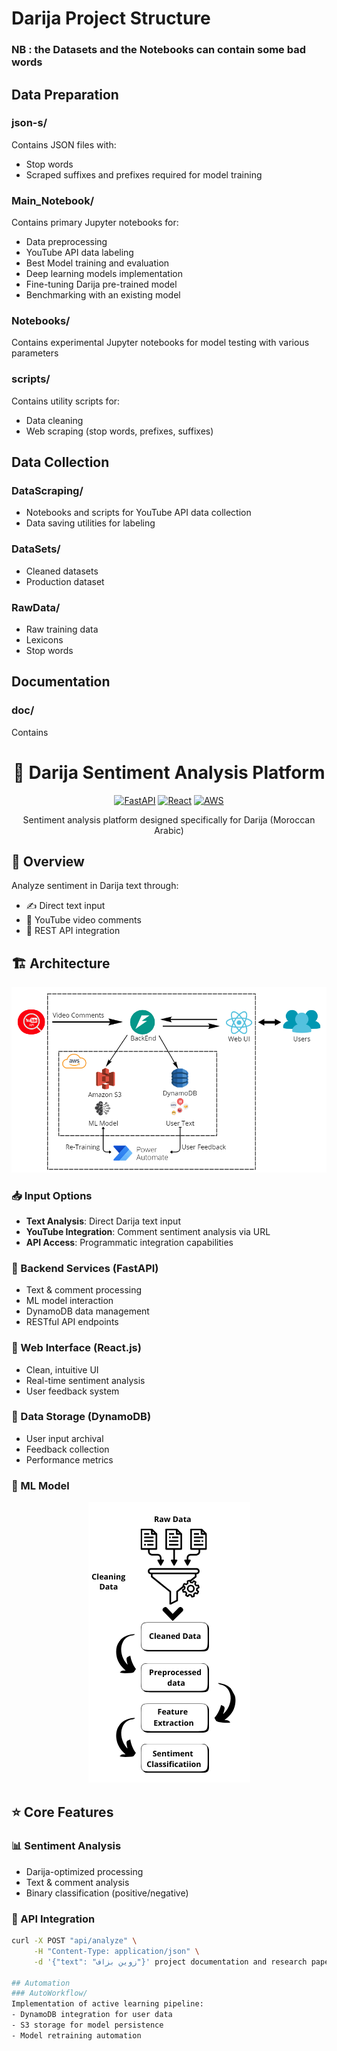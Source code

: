 # Darija Project Structure
### NB : the Datasets and the Notebooks can contain some bad words 

## Data Preparation
### json-s/
Contains JSON files with:
- Stop words
- Scraped suffixes and prefixes required for model training

### Main_Notebook/
Contains primary Jupyter notebooks for:
- Data preprocessing
- YouTube API data labeling
- Best Model training and evaluation
- Deep learning models implementation
- Fine-tuning Darija pre-trained model
- Benchmarking with an existing model

### Notebooks/
Contains experimental Jupyter notebooks for model testing with various parameters

### scripts/
Contains utility scripts for:
- Data cleaning
- Web scraping (stop words, prefixes, suffixes)

## Data Collection
### DataScraping/
- Notebooks and scripts for YouTube API data collection
- Data saving utilities for labeling

### DataSets/
- Cleaned datasets
- Production dataset

### RawData/
- Raw training data
- Lexicons
- Stop words

## Documentation
### doc/
Contains<div align="center">

# 🎯 Darija Sentiment Analysis Platform

[![FastAPI](https://img.shields.io/badge/FastAPI-005571?style=for-the-badge&logo=fastapi)](https://fastapi.tiangolo.com/)
[![React](https://img.shields.io/badge/React-20232A?style=for-the-badge&logo=react&logoColor=61DAFB)](https://reactjs.org/)
[![AWS](https://img.shields.io/badge/AWS-232F3E?style=for-the-badge&logo=amazon-aws&logoColor=white)](https://aws.amazon.com/)

Sentiment analysis platform designed specifically for Darija (Moroccan Arabic)
</div>

## 📖 Overview

Analyze sentiment in Darija text through:
- ✍️ Direct text input
- 🎥 YouTube video comments
- 🔌 REST API integration

## 🏗 Architecture

<p align="center">
  <img src="./Documents/architecture.png" alt="System Architecture">
</p>

### 📥 Input Options
- **Text Analysis**: Direct Darija text input
- **YouTube Integration**: Comment sentiment analysis via URL
- **API Access**: Programmatic integration capabilities

### 🔧 Backend Services (FastAPI)
- Text & comment processing
- ML model interaction
- DynamoDB data management
- RESTful API endpoints

### 🎨 Web Interface (React.js)
- Clean, intuitive UI
- Real-time sentiment analysis
- User feedback system

### 💾 Data Storage (DynamoDB)
- User input archival
- Feedback collection
- Performance metrics

### 🧠 ML Model
<p align="center">
  <img src="./Documents/model_architecture.png" alt="Model Architecture">
</p>

## ⭐️ Core Features

### 📊 Sentiment Analysis
- Darija-optimized processing
- Text & comment analysis
- Binary classification (positive/negative)

### 🔌 API Integration
```bash
curl -X POST "api/analyze" \
     -H "Content-Type: application/json" \
     -d '{"text": "زوين بزاف"}' project documentation and research paper

## Automation
### AutoWorkflow/
Implementation of active learning pipeline:
- DynamoDB integration for user data
- S3 storage for model persistence
- Model retraining automation
